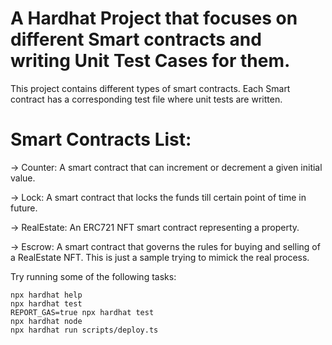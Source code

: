 # A Hardhat Project that focuses on different Smart contracts and writing Unit Test Cases for them.

This project contains different types of smart contracts. Each Smart contract has a corresponding test file where unit tests are written.

# Smart Contracts List:

-> Counter: A smart contract that can increment or decrement a given initial value. <br/>

-> Lock: A smart contract that locks the funds till certain point of time in future.<br/>

-> RealEstate: An ERC721 NFT smart contract representing a property.<br/>

-> Escrow: A smart contract that governs the rules for buying and selling of a RealEstate NFT. This is just a sample trying to mimick the real process.

Try running some of the following tasks:

```shell
npx hardhat help
npx hardhat test
REPORT_GAS=true npx hardhat test
npx hardhat node
npx hardhat run scripts/deploy.ts
```
